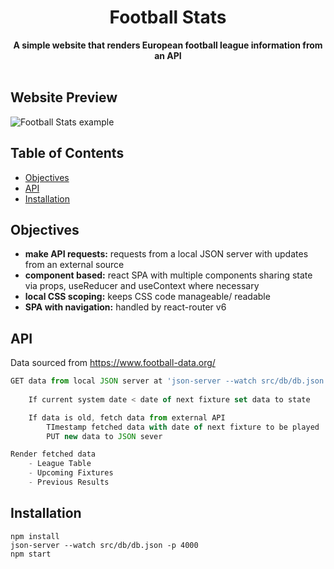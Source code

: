 <h1 align="center">Football Stats</h1>

<div align="center">
  <strong>A simple website that renders European football league information from an API</strong>
</div>

<br />

## Website Preview
![Football Stats example](./public/assets/footballStats.gif)

## Table of Contents
- [Objectives](#Objectives)
- [API](#api)
- [Installation](#installation)

## Objectives
- __make API requests:__ requests from a local JSON server with updates from an external source
- __component based:__ react SPA with multiple components sharing state via props, useReducer and useContext where necessary 
- __local CSS scoping:__ keeps CSS code manageable/ readable 
- __SPA with navigation:__ handled by react-router v6

## API
Data sourced from https://www.football-data.org/

```js
GET data from local JSON server at 'json-server --watch src/db/db.json -p 4000'
    
    If current system date < date of next fixture set data to state

    If data is old, fetch data from external API
        TImestamp fetched data with date of next fixture to be played
        PUT new data to JSON sever

Render fetched data
    - League Table
    - Upcoming Fixtures
    - Previous Results
```
## Installation
``npm install``\
``json-server --watch src/db/db.json -p 4000``\
``npm start``
